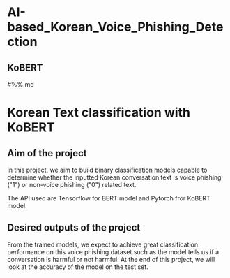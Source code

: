# AI-based_Korean_Voice_Phishing_Detection
## KoBERT
#%% md
<h1>Korean Text classification with KoBERT</h1>

## **Aim of the project**
In this project, we aim to build binary classification models capable to determine whether the inputted Korean conversation text is voice phishing ("1") or non-voice phishing ("0") related text.

The API used are Tensorflow for BERT model and Pytorch fror KoBERT model.


## **Desired outputs of the project**
From the trained models, we expect to achieve great classification performance on this voice phishing dataset such as the model tells us if a conversation is harmful or not harmful.
At the end of this project, we will look at the accuracy of the model on the test set.